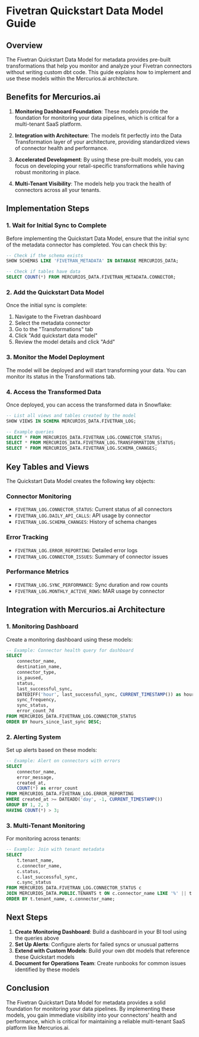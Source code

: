# Fivetran Quickstart Data Model Guide

## Overview

The Fivetran Quickstart Data Model for metadata provides pre-built transformations that help you monitor and analyze your Fivetran connectors without writing custom dbt code. This guide explains how to implement and use these models within the Mercurios.ai architecture.

## Benefits for Mercurios.ai

1. **Monitoring Dashboard Foundation**: These models provide the foundation for monitoring your data pipelines, which is critical for a multi-tenant SaaS platform.

2. **Integration with Architecture**: The models fit perfectly into the Data Transformation layer of your architecture, providing standardized views of connector health and performance.

3. **Accelerated Development**: By using these pre-built models, you can focus on developing your retail-specific transformations while having robust monitoring in place.

4. **Multi-Tenant Visibility**: The models help you track the health of connectors across all your tenants.

## Implementation Steps

### 1. Wait for Initial Sync to Complete

Before implementing the Quickstart Data Model, ensure that the initial sync of the metadata connector has completed. You can check this by:

```sql
-- Check if the schema exists
SHOW SCHEMAS LIKE 'FIVETRAN_METADATA' IN DATABASE MERCURIOS_DATA;

-- Check if tables have data
SELECT COUNT(*) FROM MERCURIOS_DATA.FIVETRAN_METADATA.CONNECTOR;
```

### 2. Add the Quickstart Data Model

Once the initial sync is complete:

1. Navigate to the Fivetran dashboard
2. Select the metadata connector
3. Go to the "Transformations" tab
4. Click "Add quickstart data model"
5. Review the model details and click "Add"

### 3. Monitor the Model Deployment

The model will be deployed and will start transforming your data. You can monitor its status in the Transformations tab.

### 4. Access the Transformed Data

Once deployed, you can access the transformed data in Snowflake:

```sql
-- List all views and tables created by the model
SHOW VIEWS IN SCHEMA MERCURIOS_DATA.FIVETRAN_LOG;

-- Example queries
SELECT * FROM MERCURIOS_DATA.FIVETRAN_LOG.CONNECTOR_STATUS;
SELECT * FROM MERCURIOS_DATA.FIVETRAN_LOG.TRANSFORMATION_STATUS;
SELECT * FROM MERCURIOS_DATA.FIVETRAN_LOG.SCHEMA_CHANGES;
```

## Key Tables and Views

The Quickstart Data Model creates the following key objects:

### Connector Monitoring

- `FIVETRAN_LOG.CONNECTOR_STATUS`: Current status of all connectors
- `FIVETRAN_LOG.DAILY_API_CALLS`: API usage by connector
- `FIVETRAN_LOG.SCHEMA_CHANGES`: History of schema changes

### Error Tracking

- `FIVETRAN_LOG.ERROR_REPORTING`: Detailed error logs
- `FIVETRAN_LOG.CONNECTOR_ISSUES`: Summary of connector issues

### Performance Metrics

- `FIVETRAN_LOG.SYNC_PERFORMANCE`: Sync duration and row counts
- `FIVETRAN_LOG.MONTHLY_ACTIVE_ROWS`: MAR usage by connector

## Integration with Mercurios.ai Architecture

### 1. Monitoring Dashboard

Create a monitoring dashboard using these models:

```sql
-- Example: Connector health query for dashboard
SELECT 
    connector_name,
    destination_name,
    connector_type,
    is_paused,
    status,
    last_successful_sync,
    DATEDIFF('hour', last_successful_sync, CURRENT_TIMESTAMP()) as hours_since_last_sync,
    sync_frequency,
    sync_status,
    error_count_7d
FROM MERCURIOS_DATA.FIVETRAN_LOG.CONNECTOR_STATUS
ORDER BY hours_since_last_sync DESC;
```

### 2. Alerting System

Set up alerts based on these models:

```sql
-- Example: Alert on connectors with errors
SELECT 
    connector_name,
    error_message,
    created_at,
    COUNT(*) as error_count
FROM MERCURIOS_DATA.FIVETRAN_LOG.ERROR_REPORTING
WHERE created_at >= DATEADD('day', -1, CURRENT_TIMESTAMP())
GROUP BY 1, 2, 3
HAVING COUNT(*) > 3;
```

### 3. Multi-Tenant Monitoring

For monitoring across tenants:

```sql
-- Example: Join with tenant metadata
SELECT 
    t.tenant_name,
    c.connector_name,
    c.status,
    c.last_successful_sync,
    c.sync_status
FROM MERCURIOS_DATA.FIVETRAN_LOG.CONNECTOR_STATUS c
JOIN MERCURIOS_DATA.PUBLIC.TENANTS t ON c.connector_name LIKE '%' || t.tenant_id || '%'
ORDER BY t.tenant_name, c.connector_name;
```

## Next Steps

1. **Create Monitoring Dashboard**: Build a dashboard in your BI tool using the queries above
2. **Set Up Alerts**: Configure alerts for failed syncs or unusual patterns
3. **Extend with Custom Models**: Build your own dbt models that reference these Quickstart models
4. **Document for Operations Team**: Create runbooks for common issues identified by these models

## Conclusion

The Fivetran Quickstart Data Model for metadata provides a solid foundation for monitoring your data pipelines. By implementing these models, you gain immediate visibility into your connectors' health and performance, which is critical for maintaining a reliable multi-tenant SaaS platform like Mercurios.ai.
